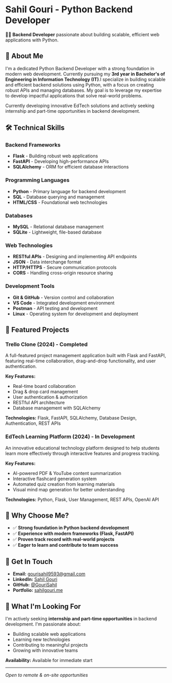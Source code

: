 # Sahil Gouri - Python Backend Developer

👨‍💻 **Backend Developer** passionate about building scalable, efficient web applications with Python.

## 🎯 About Me

I'm a dedicated Python Backend Developer with a strong foundation in modern web development. Currently pursuing my **3rd year in Bachelor's of Engineering in Information Technology (IT)**.I specialize in building scalable and efficient backend solutions using Python, with a focus on creating robust APIs and managing databases. My goal is to leverage my expertise to develop impactful applications that solve real-world problems.

Currently developing innovative EdTech solutions and actively seeking internship and part-time opportunities in backend development.

## 🛠️ Technical Skills

### **Backend Frameworks**
- **Flask** - Building robust web applications
- **FastAPI** - Developing high-performance APIs
- **SQLAlchemy** - ORM for efficient database interactions

### **Programming Languages**
- **Python** - Primary language for backend development
- **SQL** - Database querying and management
- **HTML/CSS** - Foundational web technologies

### **Databases**
- **MySQL** - Relational database management
- **SQLite** - Lightweight, file-based database

### **Web Technologies**
- **RESTful APIs** - Designing and implementing API endpoints
- **JSON** - Data interchange format
- **HTTP/HTTPS** - Secure communication protocols
- **CORS** - Handling cross-origin resource sharing

### **Development Tools**
- **Git & GitHub** - Version control and collaboration
- **VS Code** - Integrated development environment
- **Postman** - API testing and development
- **Linux** - Operating system for development and deployment

## 🚀 Featured Projects

### **Trello Clone** (2024) - Completed
A full-featured project management application built with Flask and FastAPI, featuring real-time collaboration, drag-and-drop functionality, and user authentication.

**Key Features:**
- Real-time board collaboration
- Drag & drop card management
- User authentication & authorization
- RESTful API architecture
- Database management with SQLAlchemy

**Technologies:** Flask, FastAPI, SQLAlchemy, Database Design, Authentication, REST APIs

### **EdTech Learning Platform** (2024) - In Development
An innovative educational technology platform designed to help students learn more effectively through interactive features and progress tracking.

**Key Features:**
- AI-powered PDF & YouTube content summarization
- Interactive flashcard generation system
- Automated quiz creation from learning materials
- Visual mind map generation for better understanding

**Technologies:** Python, Flask, User Management, REST APIs, OpenAI API

## 💼 Why Choose Me?

- ✅ **Strong foundation in Python backend development**
- ✅ **Experience with modern frameworks (Flask, FastAPI)**
- ✅ **Proven track record with real-world projects**
- ✅ **Eager to learn and contribute to team success**

## 📱 Get In Touch

- **Email:** [gourisahil9593@gmail.com](mailto:gourisahil9593@gmail.com)
- **LinkedIn:** [Sahil Gouri](https://linkedin.com/in/sahil-gouri)
- **GitHub:** [@GouriSahil](https://github.com/GouriSahil)
- **Portfolio:** [sahilgouri.me](https://sahilgouri.me)

## 🎯 What I'm Looking For

I'm actively seeking **internship and part-time opportunities** in backend development. I'm passionate about:
- Building scalable web applications
- Learning new technologies
- Contributing to meaningful projects
- Growing with innovative teams

**Availability:** Available for immediate start

---

*Open to remote & on-site opportunities*
